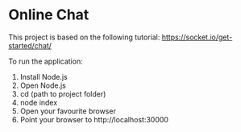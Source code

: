 # Online Chat

This project is based on the following tutorial: https://socket.io/get-started/chat/

To run the application:
1) Install Node.js
2) Open Node.js
2) cd (path to project folder)
3) node index
4) Open your favourite browser
5) Point your browser to http://localhost:30000
